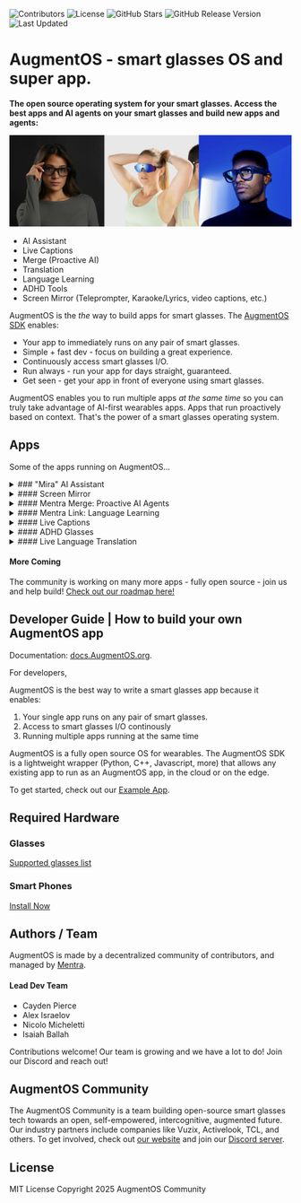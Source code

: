 ![Contributors](https://img.shields.io/github/contributors/TeamOpenSmartGlasses/Convoscope)
![License](https://img.shields.io/github/license/TeamOpenSmartGlasses/Convoscope)
![GitHub Stars](https://img.shields.io/github/stars/TeamOpenSmartGlasses/Convoscope?style=social)
![GitHub Release Version](https://img.shields.io/github/v/release/TeamOpenSmartGlasses/Convoscope)
![Last Updated](https://img.shields.io/github/last-commit/TeamOpenSmartGlasses/Convoscope)

# AugmentOS - smart glasses OS and super app.

**The open source operating system for your smart glasses. Access the best apps and AI agents on your smart glasses and build new apps and agents:**

![AugmentOS Smart Glasses](./images/glasses_banner_TOSG_AugmentOS_Cayden_low_res.jpg)

- AI Assistant
- Live Captions
- Merge (Proactive AI)
- Translation
- Language Learning
- ADHD Tools
- Screen Mirror (Teleprompter, Karaoke/Lyrics, video captions, etc.)

AugmentOS is the *the* way to build apps for smart glasses. The [AugmentOS SDK](https://console.augmentos.org) enables:
- Your app to immediately runs on any pair of smart glasses.
- Simple + fast dev - focus on building a great experience.
- Continuously access smart glasses I/O.
- Run always - run your app for days straight, guaranteed.
- Get seen - get your app in front of everyone using smart glasses.

AugmentOS enables you to run multiple apps *at the same time* so you can truly take advantage of AI-first wearables apps. Apps that run proactively based on context. That's the power of a smart glasses operating system.

## Apps

Some of the apps running on AugmentOS...

<details>
<summary>
### "Mira" AI Assistant
</summary>
Smart and fast AI assistant with access to Google search. Say "Hey Mira" and then ask a question/say a command. 

- "hey Mira, how long is a direct flight from Toronto to Hong Kong?"
- "hey Mira, what's the weather like this weekend in Cambridge?"
- "hey Mira, how much does YC invest in each company and what do they take?"
</details>

<details>
<summary>
#### Screen Mirror
</summary>
Mirror anything on your screen to your smart glasses. We use a lightweight, novel approach, which makes it very fast and makes text easy to read.
</details>

<details>
<summary>
#### Mentra Merge: Proactive AI Agents
</summary>
Convoscope is a suite of proactive AI agents to augment conversations. Imagine a council of superintelligent assistants listening in to your conversation and helping you solve problems, have new ideas, and better connect with those you're speaking with

<a href="https://www.youtube.com/watch?v=3n6DzuYQ_v8">
    <img src="./images/convoscope_play_video.jpg" alt="Convoscope Proactive Agents Vision video" width="340"/>
</a>

- Someone mention a company you've never heard of? A proactice AI agent instantly shows you info on that company
- Your friend is suggesting you have a BBQ tomrrow. A proactive AI agent searches tomorrow's forecast and overlays the rainy forecast on your vision
- Groupthink happening? A devil's advocate agent presents an alternative viewpiont to stimulate thought
- Someone makes a shaky claim? A fact checker agent provides a source to back it up or show it's false
- Can't remember the website your coworker reccomended? Proactive agents review your past conversations and pull up the url.
</details>

<details>
<summary>
#### Mentra Link: Language Learning
</summary>
Learn a new language 10x faster with smart glasses. Partial translation, AI foreign language conversations, word/phrase suggestions, immersive AR language annotations, and more.

[Mentra Link](https://mentra.glass/)

Artificial Immersion demo video: [https://www.youtube.com/watch?v=UFBEG1s27uU](https://www.youtube.com/watch?v=UFBEG1s27uU)  
TEDxMIT Talk on "Can Smart Glasses Revolutionize How We Learn Languages?" by Cayden Pierce: [https://www.youtube.com/watch?v=7XuBVY3nVbA](https://www.youtube.com/watch?v=7XuBVY3nVbA)

<p align="center">
  <img src="./images/LLSG_demo_picture.png" alt="Mentra Link Language Learning" width="340"/>
</p>
</details>

<details>
<summary>
#### Live Captions
</summary>
See live captions of everything that is said. 100s of languages supported with high accuracy and low latency.
</details>

<details>
<summary>
#### ADHD Glasses
</summary>
A 10 minute short term memory buffer to help get back on track during conversations after a zone-out.
</details>

<details>
<summary>
#### Live Language Translation
</summary>
Live translate languages - when someone speaks a foreign language, instantly see it translated on your vision. Supports 100s of language.
</details>

#### More Coming

The community is working on many more apps - fully open source - join us and help build! [Check out our roadmap here!](https://docs.google.com/document/d/1XK4TE6hDRa2ut0WBpMQGcNLS6icWj6DJCLP49Fldz2E/edit?usp=sharing)

## Developer Guide | How to build your own AugmentOS app

Documentation: [docs.AugmentOS.org](https://docs.AugmentOS.org).

For developers,

AugmentOS is the best way to write a smart glasses app because it enables:

1. Your single app runs on any pair of smart glasses.
2. Access to smart glasses I/O continously
3. Running multiple apps running at the same time

AugmentOS is a fully open source OS for wearables. The AugmentOS SDK is a lightweight wrapper (Python, C++, Javascript, more) that allows any existing app to run as an AugmentOS app, in the cloud or on the edge. 

To get started, check out our [Example App](https://github.com/TeamOpenSmartGlasses/AugmentOS-Example-App).

## Required Hardware

### Glasses

[Supported glasses list](https://augmentos.org/glasses)

### Smart Phones

[Install Now](https://AugmentOS.org/install)

## Authors / Team

AugmentOS is made by a decentralized community of contributors, and managed by [Mentra](https://mentra.glass).

#### Lead Dev Team

- Cayden Pierce
- Alex Israelov
- Nicolo Micheletti
- Isaiah Ballah

Contributions welcome! Our team is growing and we have a lot to do! Join our Discord and reach out!

## AugmentOS Community

The AugmentOS Community is a team building open-source smart glasses tech towards an open, self-empowered, intercognitive, augmented future. Our industry partners include companies like Vuzix, Activelook, TCL, and others. To get involved, check out [our website](https://augmentos.org) and join our [Discord server](https://discord.gg/bAKsjh8CtE).

## License

MIT License Copyright 2025 AugmentOS Community

